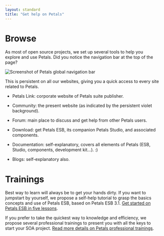 ```yaml
---
layout: standard
title: "Get help on Petals"
---
```

# <a id="browse"></a>Browse
As most of open source projects, we set up several tools to help you explore and use Petals. 
Did you notice the navigation bar at the top of the page? 

![Screenshot of Petals global navigation bar](http://files.petalslink.com/img/community/screen_navigation-bar.png "Screenshot of Petals navigation bar")

This is persistent on all our websites, giving you a quick access to every site related to Petals.
*  Petals Link: corporate website of Petals suite publisher.

*  Community: the present website (as indicated by the persistent violet background).

*  Forum: main place to discuss and get help from other Petals users.

*  Download: get Petals ESB, its companion Petals Studio, and associated components.

*  Documentation: self-explanatory, covers all elements of Petals (ESB, Studio, components, development kit...). :)

*  Blogs: self-explanatory also.

# <a id="trainings"></a>Trainings

Best way to learn will always be to get your hands dirty. If you want to jumpstart by yourself, we propose a self-help tutorial to grasp the basics concepts and use of Petals ESB, based on Petals ESB 3.1.
[Get started on Petals ESB in five lessons](http://www.petalslink.com/starting-guide "Get started on Petals ESB in five lessons").

If you prefer to take the quickest way to knowledge and efficiency, we propose several professional trainings to present you with all the keys to start your SOA project. [Read more details on Petals professional trainings](http://www.petalslink.com/en/services/trainings "Petals Link's professional trainings on Petals").
